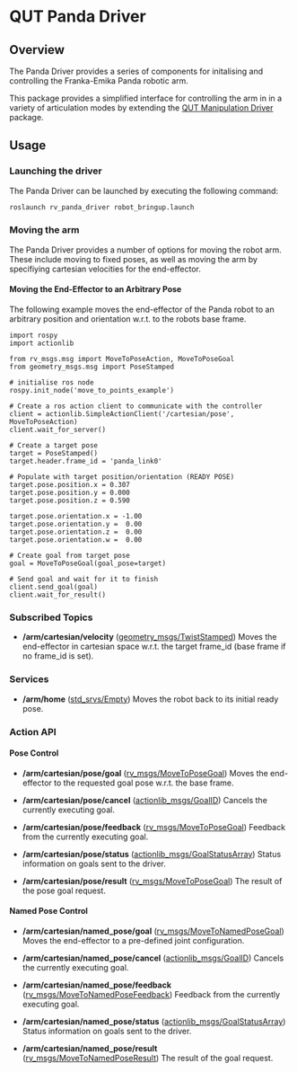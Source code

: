 # QUT Panda Driver

## Overview

The Panda Driver provides a series of components for initalising and controlling the Franka-Emika Panda robotic arm.

This package provides a simplified interface for controlling the arm in in a variety of articulation modes by extending the [QUT Manipulation Driver](https://bitbucket.org/acrv/rv_manipulation_driver) package.

## Usage

### Launching the driver

The Panda Driver can be launched by executing the following command:

```bash
roslaunch rv_panda_driver robot_bringup.launch
```

### Moving the arm

The Panda Driver provides a number of options for moving the robot arm. These include moving to fixed poses, as well as moving the arm by specifiying cartesian velocities for the end-effector.

#### Moving the End-Effector to an Arbitrary Pose

The following example moves the end-effector of the Panda robot to an arbitrary position and orientation w.r.t. to the robots base frame.
```
import rospy
import actionlib

from rv_msgs.msg import MoveToPoseAction, MoveToPoseGoal
from geometry_msgs.msg import PoseStamped

# initialise ros node
rospy.init_node('move_to_points_example')

# Create a ros action client to communicate with the controller
client = actionlib.SimpleActionClient('/cartesian/pose', MoveToPoseAction)
client.wait_for_server()

# Create a target pose
target = PoseStamped()
target.header.frame_id = 'panda_link0'

# Populate with target position/orientation (READY POSE)
target.pose.position.x = 0.307
target.pose.position.y = 0.000
target.pose.position.z = 0.590

target.pose.orientation.x = -1.00
target.pose.orientation.y =  0.00
target.pose.orientation.z =  0.00
target.pose.orientation.w =  0.00

# Create goal from target pose
goal = MoveToPoseGoal(goal_pose=target)

# Send goal and wait for it to finish
client.send_goal(goal)
client.wait_for_result()
```

### Subscribed Topics

- **/arm/cartesian/velocity** ([geometry_msgs/TwistStamped](https://docs.ros.org/api/geometry_msgs/html/msg/Twist.html))
Moves the end-effector in cartesian space w.r.t. the target frame_id (base frame if no frame_id is set).

### Services

- **/arm/home** ([std_srvs/Empty](http://docs.ros.org/jade/api/std_srvs/html/srv/Empty.html))
Moves the robot back to its initial ready pose.

### Action API

#### Pose Control

- **/arm/cartesian/pose/goal** ([rv_msgs/MoveToPoseGoal](https://bitbucket.org/acrv/rv_msgs/src/master/action/MoveToPose.action))
Moves the end-effector to the requested goal pose w.r.t. the base frame.

- **/arm/cartesian/pose/cancel** ([actionlib_msgs/GoalID](http://docs.ros.org/api/actionlib_msgs/html/msg/GoalID.html))
Cancels the currently executing goal.

- **/arm/cartesian/pose/feedback** ([rv_msgs/MoveToPoseGoal](https://bitbucket.org/acrv/rv_msgs/src/master/action/MoveToPose.action))
Feedback from the currently executing goal.

- **/arm/cartesian/pose/status** ([actionlib_msgs/GoalStatusArray](http://docs.ros.org/api/actionlib_msgs/html/msg/GoalStatusArray.html))
Status information on goals sent to the driver.

- **/arm/cartesian/pose/result** ([rv_msgs/MoveToPoseGoal](https://bitbucket.org/acrv/rv_msgs/src/master/action/MoveToPose.action))
The result of the pose goal request.

#### Named Pose Control

- **/arm/cartesian/named_pose/goal** ([rv_msgs/MoveToNamedPoseGoal](https://bitbucket.org/acrv/rv_msgs/src/master/action/MoveToNamedPose.action))
Moves the end-effector to a pre-defined joint configuration.

- **/arm/cartesian/named_pose/cancel** ([actionlib_msgs/GoalID](http://docs.ros.org/api/actionlib_msgs/html/msg/GoalID.html))
Cancels the currently executing goal.

- **/arm/cartesian/named_pose/feedback** ([rv_msgs/MoveToNamedPoseFeedback]((https://bitbucket.org/acrv/rv_msgs/src/master/action/MoveToNamedPose.action)))
Feedback from the currently executing goal.

- **/arm/cartesian/named_pose/status** ([actionlib_msgs/GoalStatusArray](http://docs.ros.org/api/actionlib_msgs/html/msg/GoalStatusArray.html))
Status information on goals sent to the driver.

- **/arm/cartesian/named_pose/result** ([rv_msgs/MoveToNamedPoseResult]((https://bitbucket.org/acrv/rv_msgs/src/master/action/MoveToNamedPose.action)))
The result of the goal request.
